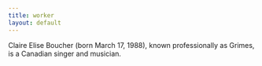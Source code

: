 ```yaml
---
title: worker
layout: default
---
```


Claire Elise Boucher (born March 17, 1988), known professionally as Grimes, is a Canadian singer and musician.